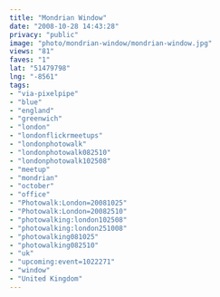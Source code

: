 ```yaml
---
title: "Mondrian Window"
date: "2008-10-28 14:43:28"
privacy: "public"
image: "photo/mondrian-window/mondrian-window.jpg"
views: "81"
faves: "1"
lat: "51479798"
lng: "-8561"
tags:
- "via-pixelpipe"
- "blue"
- "england"
- "greenwich"
- "london"
- "londonflickrmeetups"
- "londonphotowalk"
- "londonphotowalk082510"
- "londonphotowalk102508"
- "meetup"
- "mondrian"
- "october"
- "office"
- "Photowalk:London=20081025"
- "Photowalk:London=20082510"
- "photowalking:london102508"
- "photowalking:london251008"
- "photowalking081025"
- "photowalking082510"
- "uk"
- "upcoming:event=1022271"
- "window"
- "United Kingdom"
---
```

<a href="/photos/2008/10/28/mondrian-window"></a>
